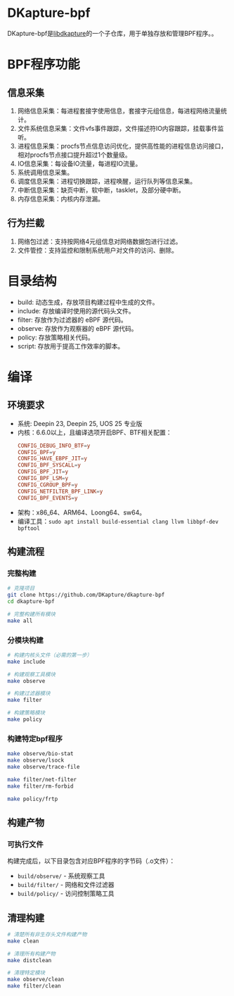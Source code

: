 # DKapture-bpf

DKapture-bpf是[libdkapture](https://github.com/DKapture/libdkapture)的一个子仓库，用于单独存放和管理BPF程序。。

# BPF程序功能

## 信息采集

1. 网络信息采集：每进程套接字使用信息，套接字元组信息，每进程网络流量统计。
2. 文件系统信息采集：文件vfs事件跟踪，文件描述符IO内容跟踪，挂载事件监听。
3. 进程信息采集：procfs节点信息访问优化，提供高性能的进程信息访问接口，相对procfs节点接口提升超过1个数量级。
4. IO信息采集：每设备IO流量，每进程IO流量。
5. 系统调用信息采集。
6. 调度信息采集：进程切换跟踪，进程唤醒，运行队列等信息采集。
7. 中断信息采集：缺页中断，软中断，tasklet，及部分硬中断。
8. 内存信息采集：内核内存泄漏。

## 行为拦截

1. 网络包过滤：支持按网络4元组信息对网络数据包进行过滤。
2. 文件管控：支持监控和限制系统用户对文件的访问、删除。

# 目录结构

- build: 动态生成，存放项目构建过程中生成的文件。
- include: 存放编译时使用的源代码头文件。
- filter: 存放作为过滤器的 eBPF 源代码。
- observe: 存放作为观察器的 eBPF 源代码。
- policy: 存放策略相关代码。
- script: 存放用于提高工作效率的脚本。

# 编译

## 环境要求

- 系统: Deepin 23, Deepin 25, UOS 25 专业版
- 内核：6.6.0以上，且编译选项开启BPF、BTF相关配置：
  ```conf
  CONFIG_DEBUG_INFO_BTF=y
  CONFIG_BPF=y
  CONFIG_HAVE_EBPF_JIT=y
  CONFIG_BPF_SYSCALL=y
  CONFIG_BPF_JIT=y
  CONFIG_BPF_LSM=y
  CONFIG_CGROUP_BPF=y
  CONFIG_NETFILTER_BPF_LINK=y
  CONFIG_BPF_EVENTS=y
  ```
- 架构：x86_64、ARM64、Loong64、sw64。
- 编译工具：`sudo apt install build-essential clang llvm libbpf-dev bpftool`

## 构建流程

### 完整构建

```bash
# 克隆项目
git clone https://github.com/DKapture/dkapture-bpf
cd dkapture-bpf

# 完整构建所有模块
make all
```

### 分模块构建

```bash
# 构建内核头文件（必需的第一步）
make include

# 构建观察工具模块
make observe

# 构建过滤器模块
make filter

# 构建策略模块
make policy
```

### 构建特定bpf程序

```bash
make observe/bio-stat
make observe/lsock
make observe/trace-file

make filter/net-filter
make filter/rm-forbid

make policy/frtp
```

## 构建产物

### 可执行文件

构建完成后，以下目录包含对应BPF程序的字节码（.o文件）：

- `build/observe/` - 系统观察工具
- `build/filter/` - 网络和文件过滤器
- `build/policy/` - 访问控制策略工具

## 清理构建

```bash
# 清楚所有非生存头文件构建产物
make clean

# 清理所有构建产物
make distclean

# 清理特定模块
make observe/clean
make filter/clean
```
